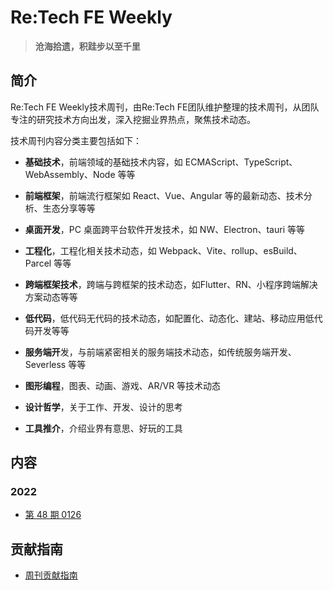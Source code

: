 #  Re:Tech FE Weekly

> **沧海拾遗，积跬步以至千里**

## 简介

Re:Tech FE Weekly技术周刊，由Re:Tech FE团队维护整理的技术周刊，从团队专注的研究技术方向出发，深入挖掘业界热点，聚焦技术动态。

技术周刊内容分类主要包括如下：

- **基础技术**，前端领域的基础技术内容，如 ECMAScript、TypeScript、WebAssembly、Node 等等

- **前端框架**，前端流行框架如 React、Vue、Angular 等的最新动态、技术分析、生态分享等等

- **桌面开发**，PC 桌面跨平台软件开发技术，如 NW、Electron、tauri 等等

- **工程化**，工程化相关技术动态，如 Webpack、Vite、rollup、esBuild、Parcel 等等

- **跨端框架技术**，跨端与跨框架的技术动态，如Flutter、RN、小程序跨端解决方案动态等等

- **低代码**，低代码无代码的技术动态，如配置化、动态化、建站、移动应用低代码开发等等

- **服务端开**发，与前端紧密相关的服务端技术动态，如传统服务端开发、Severless 等等

- **图形编程**，图表、动画、游戏、AR/VR 等技术动态

- **设计哲学**，关于工作、开发、设计的思考

- **工具推介**，介绍业界有意思、好玩的工具

## 内容

### 2022

- [第 48 期 0126](https://github.com/retech-fe/weekly/blob/main/001.md)

## 贡献指南

- [周刊贡献指南](https://github.com/retech-fe/weekly/wiki/%E5%91%A8%E5%88%8A%E8%B4%A1%E7%8C%AE%E6%8C%87%E5%8D%97)
